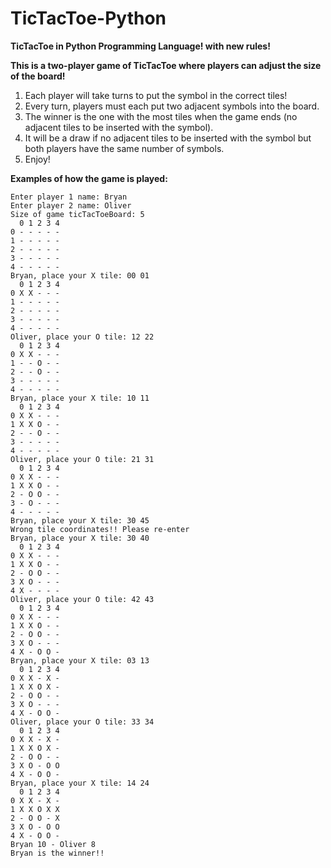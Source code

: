# TicTacToe-Python
**TicTacToe in Python Programming Language! with new rules!**

**This is a two-player game of TicTacToe where players can adjust the size of the board!**

1. Each player will take turns to put the symbol in the correct tiles!
2. Every turn, players must each put two adjacent symbols into the board.
3. The winner is the one with the most tiles when the game ends (no adjacent tiles to be inserted with the symbol).
4. It will be a draw if no adjacent tiles to be inserted with the symbol but both players have the same number of symbols.
5. Enjoy!


**Examples of how the game is played:**

```
Enter player 1 name: Bryan
Enter player 2 name: Oliver
Size of game ticTacToeBoard: 5
  0 1 2 3 4
0 - - - - -
1 - - - - -
2 - - - - -
3 - - - - -
4 - - - - -
Bryan, place your X tile: 00 01
  0 1 2 3 4
0 X X - - -
1 - - - - -
2 - - - - -
3 - - - - -
4 - - - - -
Oliver, place your O tile: 12 22
  0 1 2 3 4
0 X X - - -
1 - - O - -
2 - - O - -
3 - - - - -
4 - - - - -
Bryan, place your X tile: 10 11
  0 1 2 3 4
0 X X - - -
1 X X O - -
2 - - O - -
3 - - - - -
4 - - - - -
Oliver, place your O tile: 21 31
  0 1 2 3 4
0 X X - - -
1 X X O - -
2 - O O - -
3 - O - - -
4 - - - - -
Bryan, place your X tile: 30 45
Wrong tile coordinates!! Please re-enter
Bryan, place your X tile: 30 40
  0 1 2 3 4
0 X X - - -
1 X X O - -
2 - O O - -
3 X O - - -
4 X - - - -
Oliver, place your O tile: 42 43
  0 1 2 3 4
0 X X - - -
1 X X O - -
2 - O O - -
3 X O - - -
4 X - O O -
Bryan, place your X tile: 03 13
  0 1 2 3 4
0 X X - X -
1 X X O X -
2 - O O - -
3 X O - - -
4 X - O O -
Oliver, place your O tile: 33 34
  0 1 2 3 4
0 X X - X -
1 X X O X -
2 - O O - -
3 X O - O O
4 X - O O -
Bryan, place your X tile: 14 24
  0 1 2 3 4
0 X X - X -
1 X X O X X
2 - O O - X
3 X O - O O
4 X - O O -
Bryan 10 - Oliver 8
Bryan is the winner!!
```
